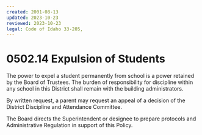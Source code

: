 ```yaml
---
created: 2001-08-13
updated: 2023-10-23
reviewed: 2023-10-23
legal: Code of Idaho 33-205,
---
```


# 0502.14 Expulsion of Students

The power to expel a student permanently from school is a power retained by the Board of Trustees. The burden of responsibility for discipline within any school in this District shall remain with the building administrators.

By written request, a parent may request an appeal of a decision of the District Discipline and Attendance Committee.

The Board directs the Superintendent or designee to prepare protocols and Administrative Regulation in support of this Policy.
